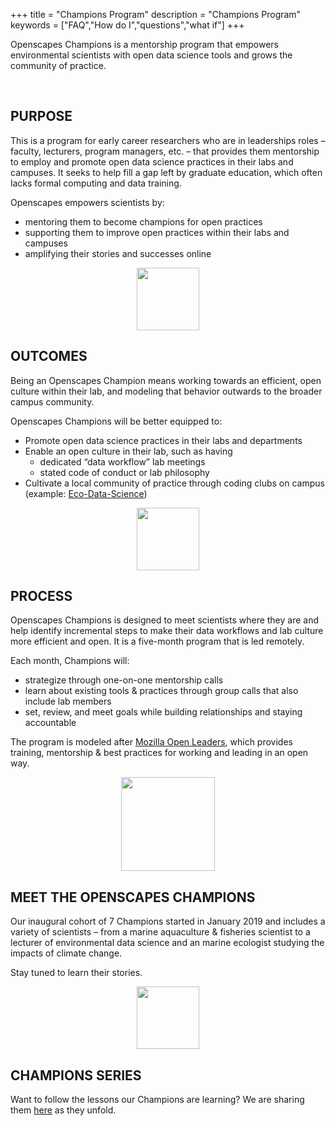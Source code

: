 +++
title = "Champions Program"
description = "Champions Program"
keywords = ["FAQ","How do I","questions","what if"]
+++

Openscapes Champions is a mentorship program that empowers environmental scientists with open data science tools and grows the community of practice. 

<br>

## PURPOSE

This is a program for early career researchers who are in leaderships roles – faculty, lecturers, program managers, etc. – that provides them mentorship to employ and promote open data science practices in their labs and campuses. It seeks to help fill a gap left by graduate education, which often lacks formal computing and data training. 

Openscapes empowers scientists by: 

- mentoring them to become champions for open practices
- supporting them to improve open practices within their labs and campuses
- amplifying their stories and successes online

<!---Through mentorship meetings with Champions and members of their labs, Openscapes provides these emerging scientific leaders to have the opportunity to engage with existing open practices and guide their labs take the next steps appropriate for them.

**Openscapes helps scientists become visible champions for open data science practices and promote them through their labs, teaching, and departments.**

Openscapes Champions is a mentorship program for early career researchers in leadership roles (e.g. faculty, lecturers, program managers) that helps them become visible Champions for open practices. It is designed with the vision that although scientific leaders were not formally trained in open data science practices, they can value and enable these practices through their labs, teaching, and departments.

--->


<!---

This is creating more scientists who promote something they value, not creating champions in the sports context.

https://bids.berkeley.edu/news/new-report-career-paths-and-prospects-academic-data-science--->

<center><img src="/img/horst_openscapes_desert_agave.png" width="100px"></center>

## OUTCOMES

Being an Openscapes Champion means working towards an efficient, open culture within their lab, and modeling that behavior outwards to the broader campus community.

Openscapes Champions will be better equipped to:

- Promote open data science practices in their labs and departments
- Enable an open culture in their lab, such as having
  - dedicated “data workflow” lab meetings
  - stated code of conduct or lab philosophy
- Cultivate a local community of practice through coding clubs on campus (example: [Eco-Data-Science](http://eco-data-science.github.io/))

<center><img src="/img/horst_openscapes_desert_tortoise.png" width="100px"></center>

## PROCESS

Openscapes Champions is designed to meet scientists where they are and help identify incremental steps to make their data workflows and lab culture more efficient and open. It is a five-month program that is led remotely.

Each month, Champions will:

- strategize through one-on-one mentorship calls
- learn about existing tools & practices through group calls that also include lab members
- set, review, and meet goals while building relationships and staying accountable 

The program is modeled after [Mozilla Open Leaders](https://foundation.mozilla.org/en/opportunity/mozilla-open-leaders/), which provides training, mentorship & best practices for working and leading in an open way.

<!---
You don’t have to be a mentee to get involved in the culture shift. We welcome members of the broader scientific and open community to join us
<p></p>
<a href="/contact" class="btn btn-small btn-template-main">Get involved</a>
<p></p>

--->

<center><img src="/img/horst_openscapes_desert_snake.png" width="150px"></center>

## MEET THE OPENSCAPES CHAMPIONS

Our inaugural cohort of 7 Champions started in January 2019 and includes a variety of scientists – from a marine aquaculture & fisheries scientist to a lecturer of environmental data science and an marine ecologist studying the impacts of climate change.

Stay tuned to learn their stories.

<center><img src="/img/horst_openscapes_desert_roadrunner.png" width="100px"></center>



## CHAMPIONS SERIES

Want to follow the lessons our Champions are learning? We are sharing them [here](https://openscapes.github.io/series/) as they unfold. 


<!---

A lecturer of data science and statistics in an environmentally-focused graduate program.  
 
An ecologist studying the impacts of climate change on ocean life.
  
A marine aquaculture & fisheries scientist studying global systems. 

--->



<br>

<!--
## COHORT 1

Our inaugural cohort of Champions: we have six amazing individuals. 

<br>

#### Allison Horst, PhD

> A lecturer of data science and statistics in an environmentally-focused graduate program.

<br>

#### Nina Therkildsen, PhD

> A jfaldkajfdkaj

<br>


#### Malin Pinsky, PhD

> An ecologist studying the impacts of climate change on ocean life.

<br>

#### Halley Froehlich, PhD

> A soon-to-be Assistant Professor in Environmental Studies and Ecology, Evolution & Marine Biology at UCSB studying marine aquaculture & fisheries under climate change.

<br>

  

---

> In case you haven't found the answer for your question please feel free to contact us, our customer support will be happy to help you.


-->
